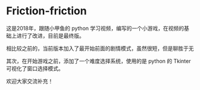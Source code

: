 # Friction-friction

这是2018年，跟随小甲鱼的 python 学习视频，编写的一个小游戏，在视频的基础上进行了改进，目前是最终版。

相比较之前的，当前版本加入了最开始前面的剧情模式，虽然很短，但是聊胜于无

其次，在开始游戏之前，添加了一个难度选择系统，使用的是 python 的 Tkinter 可视化了窗口选择模式。

欢迎大家交流补充！